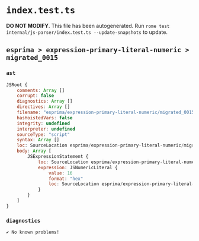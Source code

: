 # `index.test.ts`

**DO NOT MODIFY**. This file has been autogenerated. Run `rome test internal/js-parser/index.test.ts --update-snapshots` to update.

## `esprima > expression-primary-literal-numeric > migrated_0015`

### `ast`

```javascript
JSRoot {
	comments: Array []
	corrupt: false
	diagnostics: Array []
	directives: Array []
	filename: "esprima/expression-primary-literal-numeric/migrated_0015/input.js"
	hasHoistedVars: false
	integrity: undefined
	interpreter: undefined
	sourceType: "script"
	syntax: Array []
	loc: SourceLocation esprima/expression-primary-literal-numeric/migrated_0015/input.js 1:0-1:4
	body: Array [
		JSExpressionStatement {
			loc: SourceLocation esprima/expression-primary-literal-numeric/migrated_0015/input.js 1:0-1:4
			expression: JSNumericLiteral {
				value: 16
				format: "hex"
				loc: SourceLocation esprima/expression-primary-literal-numeric/migrated_0015/input.js 1:0-1:4
			}
		}
	]
}
```

### `diagnostics`

```
✔ No known problems!

```
